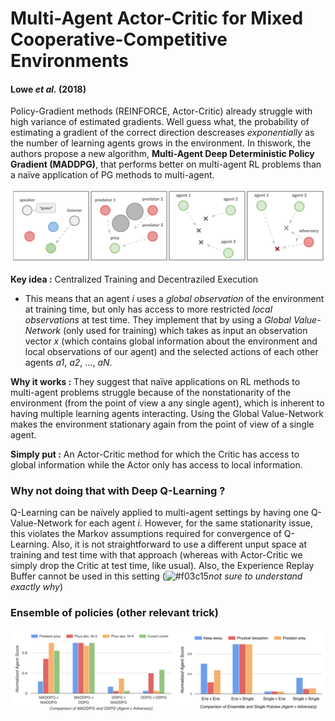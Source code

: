 # Multi-Agent Actor-Critic for Mixed Cooperative-Competitive Environments
#### Lowe *et al.* (2018)

Policy-Gradient methods (REINFORCE, Actor-Critic) already struggle with high variance of estimated gradients. Well guess what, the probability of estimating a gradient of the correct direction descreases *exponentially* as the number of learning agents grows in the environment. In thiswork, the authors propose a new algorithm, **Multi-Agent Deep Deterministic Policy Gradient (MADDPG)**, that performs better on multi-agent RL problems than a naïve application of PG methods to multi-agent.

![environments](fig2.PNG)

**Key idea :** Centralized Training and Decentraziled Execution
* This means that an agent *i* uses a *global observation* of the environment at training time, but only has access to more restricted *local observations* at test time. They implement that by using a *Global Value-Network* (only used for training) which takes as input an observation vector *x* (which contains global information about the environment and local observations of our agent) and the selected actions of each other agents *a1*, *a2*, ..., *aN*.

**Why it works :** They suggest that naïve applications on RL methods to multi-agent problems struggle because of the nonstationarity of the environment (from the point of view a any single agent), which is inherent to having multiple learning agents interacting. Using the Global Value-Network makes the environment stationary again from the point of view of a single agent.

**Simply put :** An Actor-Critic method for which the Critic has access to global information while the Actor only has access to local information.

### Why not doing that with Deep Q-Learning ?

Q-Learning can be naïvely applied to multi-agent settings by having one Q-Value-Network for each agent *i*. However, for the same stationarity issue, this violates the Markov assumptions required for convergence of Q-Learning. Also, it is not straightforward to use a different unput space at training and test time with that approach (whereas with Actor-Critic we simply drop the Critic at test time, like usual). Also, the Experience Replay Buffer cannot be used in this setting (![#f03c15](https://placehold.it/15/f03c15/000000?text=+)*not sure to understand exactly why*)

### Ensemble of policies  (other relevant trick)




![results](fig3.PNG)
